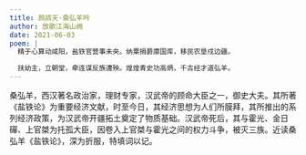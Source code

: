 ```yaml
---
title: 鹧鸪天·桑弘羊吟
author: 放歌江海山阙
date: 2021-06-03
poem: |
  精于心算动咸阳，盐铁官营事未央。纳粟捐爵廪国库，移民农垦戍边疆。

  扶幼主，立朝堂，牵连谋反族遭殃。煌煌青史功高炳，千古经才道弘羊。
---
```


桑弘羊，西汉著名政治家，理财专家，汉武帝的顾命大臣之一，御史大夫。其所著《盐铁论》为重要经济文献，时至今日，其经济思想为人们所膜拜，其所推出的系列经济政策，为汉武帝开疆拓土奠定了物质基础。汉武帝死后，其与霍光、金日磾、上官桀为托孤大臣，因卷入上官桀与霍光之间的权力斗争，被灭三族。近读桑弘羊《盐铁论》，深为折服，特填词以记。
